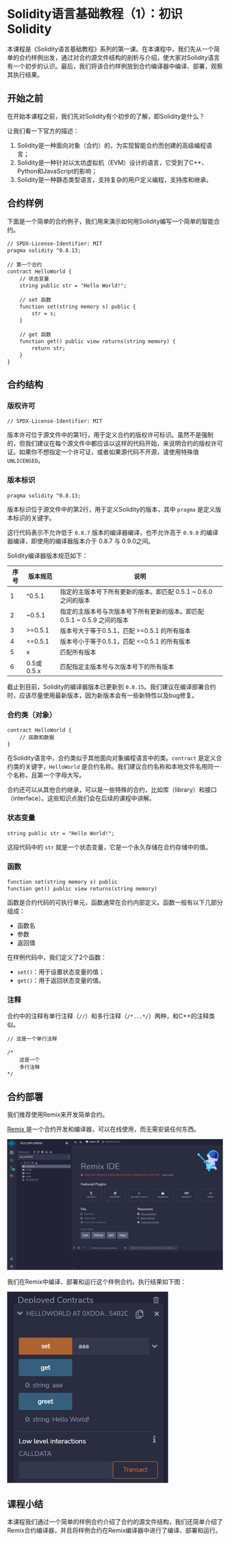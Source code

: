 # Solidity语言基础教程（1）：初识Solidity

本课程是《Solidity语言基础教程》系列的第一课。在本课程中，我们先从一个简单的合约样例出发，通过对合约源文件结构的剖析与介绍，使大家对Solidity语言有一个初步的认识。最后，我们将该合约样例放到合约编译器中编译、部署，观察其执行结果。

## 开始之前

在开始本课程之前，我们先对Solidity有个初步的了解，即Solidity是什么？

让我们看一下官方的描述：

1. Solidity是一种面向对象（合约）的，为实现智能合约而创建的高级编程语言；
2. Solidity是一种针对以太坊虚拟机（EVM）设计的语言，它受到了C++、Python和JavaScript的影响；
3. Solidity是一种静态类型语言，支持复杂的用户定义编程，支持库和继承。

## 合约样例

下面是一个简单的合约例子，我们用来演示如何用Solidity编写一个简单的智能合约。

```
// SPDX-License-Identifier: MIT
pragma solidity ^0.8.13;

// 第一个合约
contract HelloWorld {
    // 状态变量
    string public str = "Hello World!";

    // set 函数
    function set(string memory s) public {
        str = s;
    }

    // get 函数
    function get() public view returns(string memory) {
        return str;
    }
}
```

## 合约结构

### 版权许可

```
// SPDX-License-Identifier: MIT
```

版本许可位于源文件中的第1行，用于定义合约的版权许可标识。虽然不是强制的，但我们建议在每个源文件中都应该以这样的代码开始，来说明合约的版权许可证。如果你不想指定一个许可证，或者如果源代码不开源，请使用特殊值 `UNLICENSED`。

### 版本标识

```
pragma solidity ^0.8.13;
```

版本标识位于源文件中的第2行，用于定义Solidity的版本，其中 `pragma` 是定义版本标识的关键字。

这行代码表示不允许低于 `0.8.7` 版本的编译器编译，也不允许高于 `0.9.0` 的编译器编译，即使用的编译器版本介于 0.8.7 与 0.9.0之间。

Solidity编译器版本规范如下：

| 序号 | 版本规范   | 说明                                                         |
| ---- | ---------- | ------------------------------------------------------------ |
| 1    | ^0.5.1     | 指定的主版本号下所有更新的版本。即匹配 0.5.1 ~ 0.6.0 之间的版本 |
| 2    | ~0.5.1     | 指定的主版本号与次版本号下所有更新的版本。即匹配 0.5.1 ~ 0.5.9 之间的版本 |
| 3    | >=0.5.1    | 版本号大于等于0.5.1，匹配 >=0.5.1 的所有版本                 |
| 4    | <=0.5.1    | 版本号小于等于0.5.1，匹配 <=0.5.1 的所有版本                 |
| 5    | x          | 匹配所有版本                                                 |
| 6    | 0.5或0.5.x | 匹配指定主版本号与次版本号下的所有版本                       |

截止到目前，Solidity的编译器版本已更新到 `0.8.15`。我们建议在编译部署合约时，应该尽量使用最新版本，因为新版本会有一些新特性以及bug修复。

### 合约类（对象）

```
contract HelloWorld {
    // 函数和数据
}
```

在Solidity语言中，合约类似于其他面向对象编程语言中的类。`contract` 是定义合约类的关键字，`HelloWorld` 是合约名称。我们建议合约名称和本地文件名用同一个名称，且第一个字母大写。

合约还可以从其他合约继承，可以是一些特殊的合约，比如库（library）和接口（interface）。这些知识点我们会在后续的课程中讲解。

### 状态变量

```
string public str = "Hello World!";
```

这段代码中的 `str` 就是一个状态变量，它是一个永久存储在合约存储中的值。

### 函数

```
function set(string memory s) public
function get() public view returns(string memory)
```

函数是合约代码的可执行单元，函数通常在合约内部定义。函数一般有以下几部分组成：

+ 函数名
+ 参数
+ 返回值

在样例代码中，我们定义了2个函数：

+ `set()`：用于设置状态变量的值；
+ `get()`：用于返回状态变量的值。

### 注释

合约中的注释有单行注释（`//`）和多行注释（`/*...*/`）两种，和C++的注释类似。

```
// 这是一个单行注释

/*
	这是一个
	多行注释
*/
```

## 合约部署

我们推荐使用Remix来开发简单合约。

[Remix ](https://remix.ethereum.org)是一个合约开发和编译器，可以在线使用，而无需安装任何东西。

![](images/remix.png)

我们在Remix中编译、部署和运行这个样例合约。执行结果如下图：

![](images/remix-hellworld.png)

## 课程小结

本课程我们通过一个简单的样例合约介绍了合约的源文件结构，我们还简单介绍了Remix合约编译器，并且将样例合约在Remix编译器中进行了编译、部署和运行。


